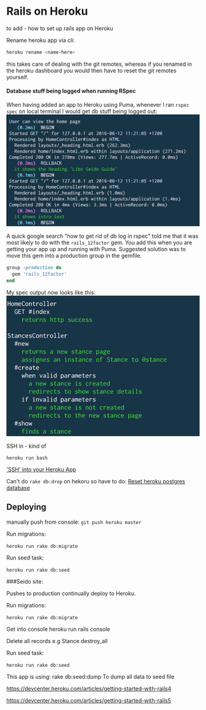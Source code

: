 # Rails on Heroku

to add - how to set up rails app on Heroku



Rename heroku app via cli:
```bash
heroku rename <name-here>
```
this takes care of dealing with the git remotes, whereas if you renamed in the heroku dashboard you would then have to reset the git remotes yourself.

#### Database stuff being logged when running RSpec

When having added an app to Heroku using Puma, whenever I ran `rspec spec` on local terminal I would get db stuff being logged out:
![database logging](images/db_logging.png)

A quick google search "how to get rid of db log in rspec" told me that it was most likely to do with the `rails_12factor` gem. You add this when you are getting your app up and running with Puma.
Suggested solution was to move this gem into a production group in the gemfile.
```ruby
group :production do
  gem 'rails_12factor'
end
```
My spec output now looks like this:
![spec output](images/specs_ran.png)


SSH in - kind of

```
heroku run bash
```
['SSH' into your Heroku App](https://coderwall.com/p/szhuig/ssh-into-your-heroku-app)


Can't do `rake db:drop` on hekoru so have to do:
[Reset heroku postgres database](https://coderwall.com/p/qbmhog/reset-heroku-postgres-database)


## Deploying

manually push from console:
`git push heroku master`

Run migrations:

`heroku run rake db:migrate`


Run seed task:

`heroku run rake db:seed`



###Seido site:

Pushes to production continually deploy to Heroku.

Run migrations:

`heroku run rake db:migrate`

Get into console heroku run rails console

Delete all records e.g Stance.destroy_all

Run seed task:

`heroku run rake db:seed`

This app is using: rake db:seed:dump To dump all data to seed file

https://devcenter.heroku.com/articles/getting-started-with-rails4

https://devcenter.heroku.com/articles/getting-started-with-rails5
